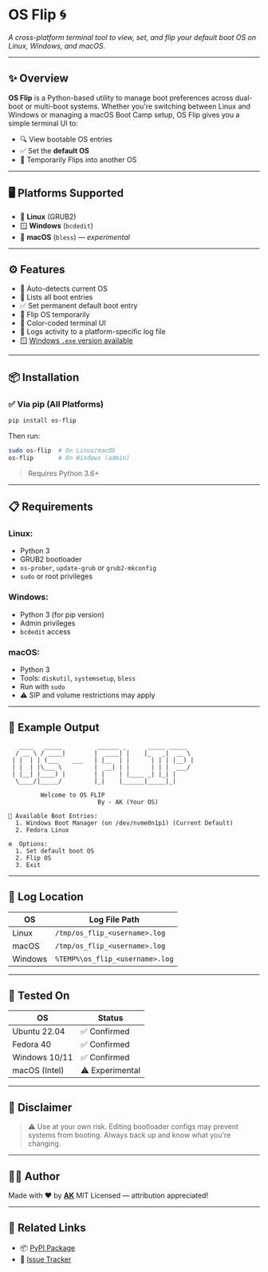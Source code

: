 # OS Flip 🌀

*A cross-platform terminal tool to view, set, and flip your default boot OS on Linux, Windows, and macOS.*

---

## ✨ Overview

**OS Flip** is a Python-based utility to manage boot preferences across dual-boot or multi-boot systems. Whether you're switching between Linux and Windows or managing a macOS Boot Camp setup, OS Flip gives you a simple terminal UI to:

- 🔍 View bootable OS entries
- ✅ Set the **default OS**
- 🔁 Temporarily Flips into another OS

---

## 🖥️ Platforms Supported

- 🐧 **Linux** (GRUB2)
- 🪟 **Windows** (`bcdedit`)
- 🍎 **macOS** (`bless`) — *experimental*

---

## ⚙️ Features

- 🧠 Auto-detects current OS
- 📜 Lists all boot entries
- ✅ Set permanent default boot entry
- 🔁 Flip OS temporarily
- 💬 Color-coded terminal UI
- 📁 Logs activity to a platform-specific log file
- 🪟 [Windows `.exe` version available](https://github.com/AKris15/OS-Flip/releases/latest)

---

## 📦 Installation

### ✅ Via pip (All Platforms)

```bash
pip install os-flip
````

Then run:

```bash
sudo os-flip  # On Linux/macOS
os-flip       # On Windows (admin)
```

> Requires Python 3.6+

---

## 📋 Requirements

### Linux:

* Python 3
* GRUB2 bootloader
* `os-prober`, `update-grub` or `grub2-mkconfig`
* `sudo` or root privileges

### Windows:

* Python 3 (for pip version)
* Admin privileges
* `bcdedit` access

### macOS:

* Python 3
* Tools: `diskutil`, `systemsetup`, `bless`
* Run with `sudo`
* ⚠️ SIP and volume restrictions may apply

---

## 🚀 Example Output

```text
   ____   _____          ______ _      _____ _____ 
  / __ \ / ____|        |  ____| |    |_   _|  __ \
 | |  | | (___    ___   | |__  | |      | | | |__) |
 | |  | |\___ \         |  __| | |      | | |  ___/ 
 | |__| |____) |        | |    | |____ _| |_| |     
  \____/|_____/         |_|    |______|_____|_|   

         Welcome to OS FLIP 
                         By - AK (Your OS)

📜 Available Boot Entries:
  1. Windows Boot Manager (on /dev/nvme0n1p1) (Current Default)
  2. Fedora Linux

⚙️  Options:
  1. Set default boot OS
  2. Flip OS
  3. Exit
```

---

## 📂 Log Location

| OS      | Log File Path                   |
| ------- | ------------------------------- |
| Linux   | `/tmp/os_flip_<username>.log`   |
| macOS   | `/tmp/os_flip_<username>.log`   |
| Windows | `%TEMP%\os_flip_<username>.log` |

---

## 🧪 Tested On

| OS            | Status          |
| ------------- | --------------- |
| Ubuntu 22.04  | ✅ Confirmed     |
| Fedora 40     | ✅ Confirmed     |
| Windows 10/11 | ✅ Confirmed     |
| macOS (Intel) | ⚠️ Experimental |

---

## 🚧 Disclaimer

> ⚠️ Use at your own risk. Editing bootloader configs may prevent systems from booting. Always back up and know what you're changing.

---

## 👨‍💻 Author

Made with ❤️ by **[AK](https://github.com/AKris15)**
MIT Licensed — attribution appreciated!

---

## 🔗 Related Links

* 📦 [PyPI Package](https://pypi.org/project/os-flip)
* 🐛 [Issue Tracker](https://github.com/AKris15/OS-Flip/issues)

````
